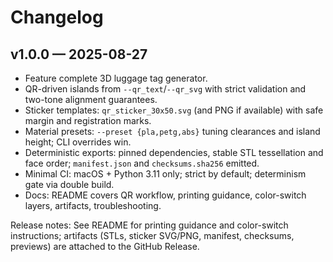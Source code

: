 # Changelog

## v1.0.0 — 2025-08-27

- Feature complete 3D luggage tag generator.
- QR-driven islands from `--qr_text`/`--qr_svg` with strict validation and two-tone alignment guarantees.
- Sticker templates: `qr_sticker_30x50.svg` (and PNG if available) with safe margin and registration marks.
- Material presets: `--preset {pla,petg,abs}` tuning clearances and island height; CLI overrides win.
- Deterministic exports: pinned dependencies, stable STL tessellation and face order; `manifest.json` and `checksums.sha256` emitted.
- Minimal CI: macOS + Python 3.11 only; strict by default; determinism gate via double build.
- Docs: README covers QR workflow, printing guidance, color-switch layers, artifacts, troubleshooting.

Release notes: See README for printing guidance and color-switch instructions; artifacts (STLs, sticker SVG/PNG, manifest, checksums, previews) are attached to the GitHub Release.
